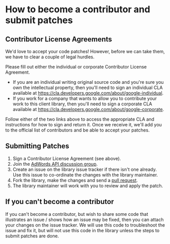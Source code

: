 How to become a contributor and submit patches
==============================================

Contributor License Agreements
------------------------------
We'd love to accept your code patches! However, before we can take them, we have to clear a couple of legal hurdles.

Please fill out either the individual or corporate Contributor License Agreement.

* If you are an individual writing original source code and you're sure you own the intellectual property, then you'll need to sign an individual CLA available at <https://cla.developers.google.com/about/google-individual>.
* If you work for a company that wants to allow you to contribute your work to this client library, then you'll need to sign a corporate CLA available at <https://cla.developers.google.com/about/google-corporate>.

Follow either of the two links above to access the appropriate CLA and instructions for how to sign and return it. Once we receive it, we'll add you to the official list of contributors and be able to accept your patches.

Submitting Patches
------------------
1. Sign a Contributor License Agreement (see above).
1. Join the [AdWords API discussion group](http://groups.google.com/group/adwords-api).
1. Create an issue on the library issue tracker if there isn't one already. Use this issue to co-ordinate the changes with the library maintainer.
1. Fork the library, make the changes and send a [pull request](https://help.github.com/articles/using-pull-requests).
1. The library maintainer will work with you to review and apply the patch.

If you can't become a contributor
---------------------------------
If you can't become a contributor, but wish to share some code that illustrates an issue / shows how an issue may be fixed, then you can attach your changes on the issue tracker. We will use this code to troubleshoot the issue and fix it, but will not use this code in the library unless the steps to submit patches are done.
